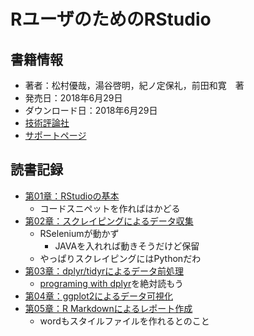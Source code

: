 # RユーザのためのRStudio


## 書籍情報

- 著者：松村優哉，湯谷啓明，紀ノ定保礼，前田和寛　著
- 発売日：2018年6月29日
- ダウンロード日：2018年6月29日
- [技術評論社](http://gihyo.jp/book)
- [サポートページ](http://gihyo.jp/book/2018/978-4-7741-9853-8/support)

## 読書記録


- [第01章：RStudioの基本](chp01.html)
	- コードスニペットを作ればはかどる
- [第02章：スクレイピングによるデータ収集](chp02.html)
	- RSeleniumが動かず
		- JAVAを入れれば動きそうだけど保留
	- やっぱりスクレイピングにはPythonだわ
- [第03章：dplyr/tidyrによるデータ前処理](chp03.html)
	- [programing with dplyr](https://dplyr.tidyverse.org/articles/programming.html)を絶対読もう
- [第04章：ggplot2によるデータ可視化](chp04.html)
- [第05章：R Markdownによるレポート作成](chp05.html)
	- wordもスタイルファイルを作れるとのこと



